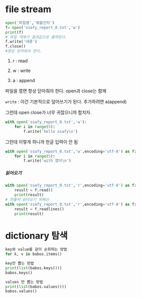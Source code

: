 # file stream

```python
open('파일명','뭐할건지')
f= open('ssafy_report_0.txt','w')
print(f)
# 파일 객체가 결과값으로 출력된다.
f.write('내용')
f.close()
#항상 닫아줘야 한다.
```

1) r : read

2) w : write

3) a : append

파일을 열면 항상 닫아줘야 한다. open과 close는 함께

`write` : 이건 기본적으로 덮어쓰기가 된다. 추가하려면 a(append)



그런데 open close가 너무 귀찮으니까 합치자.

```python
with open('ssafy_report_0.txt','w'):
    for i in range(5):
        f.write('hello ssafy\n')
```

그런데 이렇게 하니까 한글 입력이 안 됨

```python
with open('ssafy_report_0.txt','w',encoding='utf-8') as f:
    for i in range(5):
        f.write('with 썼다\n')
```





##### 읽어오기

```python
with open('ssafy_report_0.txt','r',encoding='utf-8') as f:
    result = f.read()
    print(result)
# 한줄씩 읽어오기 위해선
with open('ssafy_report_0.txt','r',encoding='utf-8') as f:
    result = f.readlines()
    print(result)
```





# dictionary 탐색

```python
key와 value를 같이 순회하는 방법
for k, v in babos.items()

key만 뽑는 방법
print(list(babos.keys()))
babos.keys()

values 만 뽑는 방법
print(list(babos.values()))
babos.values()
```

